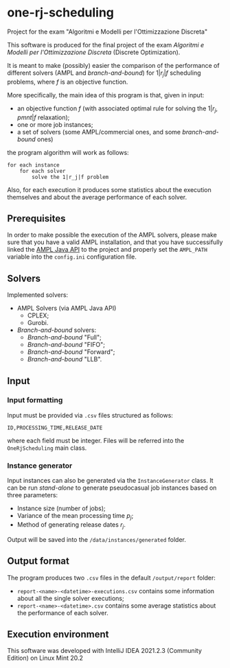 # one-rj-scheduling
Project for the exam "Algoritmi e Modelli per l'Ottimizzazione Discreta"

This software is produced for the final project of the exam _Algoritmi e Modelli per l'Ottimizzazione Discreta_ (Discrete Optimization).

It is meant to make (possibly) easier the comparison of the performance of different solvers (AMPL and *branch-and-bound*) for $1|r_j|f$ scheduling problems, where $f$ is an objective function.

More specifically, the main idea of this program is that, given in input:
- an objective function $f$ (with associated optimal rule for solving the $1|r_j, pmnt|f$ relaxation);
- one or more job instances;
- a set of solvers (some AMPL/commercial ones, and some *branch-and-bound* ones)

the program algorithm will work as follows:
```
for each instance
	for each solver
		solve the 1|r_j|f problem
```
Also, for each execution it produces some statistics about the execution themselves and about the average performance of each solver.
## Prerequisites
In order to make possible the execution of the AMPL solvers, please make sure that you have a valid AMPL installation, and that you have successifully linked the [AMPL Java API](https://ampl.com/resources/api/#Linux "AMPL Java API") to the project and properly set the `AMPL_PATH` variable into the `config.ini` configuration file.
## Solvers
Implemented solvers:
- AMPL Solvers (via AMPL Java API)
	- CPLEX;
	- Gurobi.
- *Branch-and-bound* solvers:
	- *Branch-and-bound* "Full";
	- *Branch-and-bound* "FIFO";
	- *Branch-and-bound* "Forward";
	- *Branch-and-bound* "LLB".


## Input
### Input formatting
Input must be provided via `.csv` files structured as follows:
```
ID,PROCESSING_TIME,RELEASE_DATE
```
where each field must be integer.
Files will be referred into the `OneRjScheduling` main class.
### Instance generator
Input instances can also be generated via the `InstanceGenerator` class. It can be run *stand-alone* to generate pseudocasual job instances based on three parameters:
- Instance size (number of jobs);
- Variance of the mean processing time $p_j$;
- Method of generating release dates $r_j$.

Output will be saved into the `/data/instances/generated` folder.

## Output format
The program produces two `.csv` files in the default `/output/report` folder:
- `report-<name>-<datetime>-executions.csv` contains some information about all the single solver executions;
- `report-<name>-<datetime>.csv` contains some average statistics about the performance of each solver.

## Execution environment
This software was developed with IntelliJ IDEA 2021.2.3 (Community Edition) on Linux Mint 20.2
